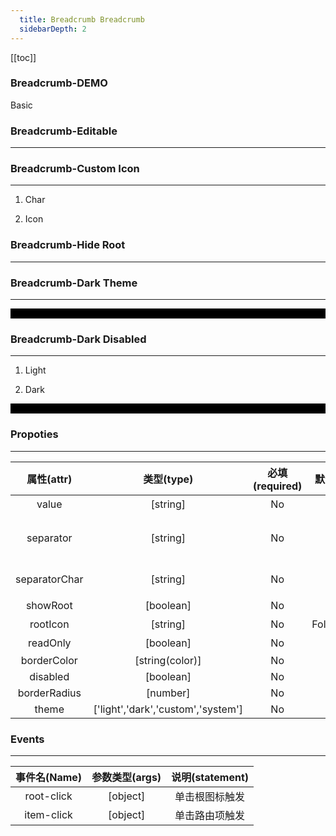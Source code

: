 ```yaml
---
  title: Breadcrumb Breadcrumb
  sidebarDepth: 2
---
```

  
[[toc]]

### Breadcrumb-DEMO 

Basic

<fv-Breadcrumb value="/creatorsn/vfluent/breadcrumb">
</fv-Breadcrumb>

### Breadcrumb-Editable
---

<fv-Breadcrumb value="/creatorsn/vfluent/breadcrumb" :readOnly="false">
</fv-Breadcrumb>

### Breadcrumb-Custom Icon
---

1. Char

<fv-Breadcrumb value="/creatorsn/vfluent/breadcrumb" :readOnly="false" separator=">">
</fv-Breadcrumb>

2. Icon

<fv-Breadcrumb value="/creatorsn/vfluent/breadcrumb" :readOnly="false" separator="ChevronRightMed">
</fv-Breadcrumb>

### Breadcrumb-Hide Root
---

<fv-Breadcrumb value="/creatorsn/vfluent/breadcrumb" :readOnly="false" :showRoot="false">
</fv-Breadcrumb>

### Breadcrumb-Dark Theme
---

<div style="padding: 8px; background: black;">
<fv-Breadcrumb value="/creatorsn/vfluent/breadcrumb" theme="dark" :readOnly="false">
</fv-Breadcrumb>
</div>

### Breadcrumb-Dark Disabled
---
1. Light

<fv-Breadcrumb value="/creatorsn/vfluent/breadcrumb" :readOnly="false" disabled>
</fv-Breadcrumb>

2. Dark

<div style="padding: 8px; background: black;">
<fv-Breadcrumb value="/creatorsn/vfluent/breadcrumb" theme="dark" :readOnly="false" disabled>
</fv-Breadcrumb>
</div>

### Propoties
---
|  属性(attr)   |             类型(type)             | 必填(required) | 默认值(default)  |       说明(statement)        |
|:-------------:|:----------------------------------:|:--------------:|:----------------:|:----------------------------:|
|     value     |              [string]              |       No       |       N/A        |          字符串路径          |
|   separator   |              [string]              |       No       |        /         | 分隔符显示, 可以是字符或图标 |
| separatorChar |              [string]              |       No       |        /         |      以什么字符分割路径      |
|   showRoot    |             [boolean]              |       No       |       true       |          显示根图标          |
|   rootIcon    |              [string]              |       No       | FolderHorizontal |            根图标            |
|   readOnly    |             [boolean]              |       No       |       true       |           是否只读           |
|  borderColor  |          [string(color)]           |       No       |       N/A        |                              |
|   disabled    |             [boolean]              |       No       |      false       |                              |
| borderRadius  |              [number]              |       No       |        2         |                              |
|     theme     | ['light','dark','custom','system'] |       No       |      system      |                              |


### Events
---
| 事件名(Name) | 参数类型(args) | 说明(statement) |
|:------------:|:--------------:|:---------------:|
|  root-click  |    [object]    | 单击根图标触发  |
|  item-click  |    [object]    | 单击路由项触发  |
  

